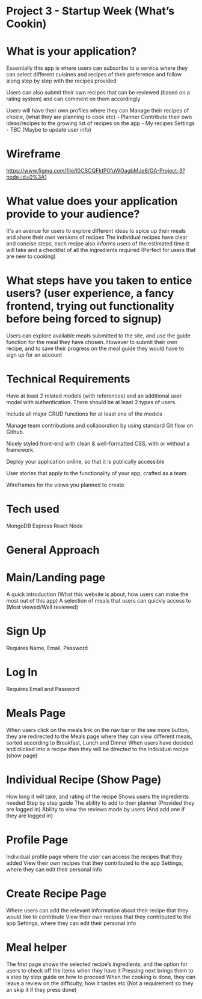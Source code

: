 # Project 3 - Startup Week (What’s Cookin)

# What is your application? 

Essentially this app is where users can subscribe to a service where they can select different cuisines and recipes of their preference and follow along step by step with the recipes provided 

Users can also submit their own recipes that can be reviewed (based on a rating system) and can comment on them accordingly

Users will have their own profiles where they can 
Manage their recipes of choice, (what they are planning to cook etc) - Planner
Contribute their own ideas/recipes to the growing list of recipes on the app - My recipes
Settings - TBC (Maybe to update user info)

# Wireframe
https://www.figma.com/file/I0CSCQFktP0fuWOagbMJe6/GA-Project-3?node-id=0%3A1

# What value does your application provide to your audience?
It's an avenue for users to explore different ideas to spice up their meals and share their own versions of recipes 
The individual recipes have clear and concise steps, each recipe also informs users of the estimated time it will take and a checklist of all the ingredients required (Perfect for users that are new to cooking)
 
# What steps have you taken to entice users? (user experience, a fancy frontend, trying out functionality before being forced to signup)
Users can explore available meals submitted to the site, and use the guide function for the meal they have chosen. However to submit their own recipe, and to save their progress on the meal guide they would have to sign up for an account
 

# Technical Requirements
Have at least 2 related models (with references) and an additional user model with authentication. There should be at least 2 types of users.

Include all major CRUD functions for at least one of the models

Manage team contributions and collaboration by using standard Git flow on Github.

Nicely styled front-end with clean & well-formatted CSS, with or without a framework.

Deploy your application online, so that it is publically accessible

User stories that apply to the functionality of your app, crafted as a team.

Wireframes for the views you planned to create

# Tech used
MongoDB
Express
React
Node
 
# General Approach
# Main/Landing page
A quick introduction (What this website is about, how users can make the most out of this app)
A selection of meals that users can quickly access to (Most viewed/Well reviewed)
 
# Sign Up
Requires Name, Email, Password
 
# Log In
Requires Email and Password
 
# Meals Page
When users click on the meals link on the nav bar or the see more button, they are redirected to the Meals page where they can view different meals, sorted according to Breakfast, Lunch and Dinner
When users have decided and clicked into a recipe then they will be directed to the individual recipe (show page)
 
# Individual Recipe (Show Page)
How long it will take, and rating of the recipe
Shows users the ingredients needed
Step by step guide
The ability to add to their planner (Provided they are logged in)
Ability to view the reviews made by users (And add one if they are logged in)
 
# Profile Page
Individual profile page where the user can access the recipes that they added 
View their own recipes that they contributed to the app
Settings, where they can edit their personal info
 
# Create Recipe Page
Where users can add the relevant information about their recipe that they would like to contribute
View their own recipes that they contributed to the app
Settings, where they can edit their personal info
 
# Meal helper
The first page shows the selected recipe’s ingredients, and the option for users to check off the items when they have it
Pressing next brings them to a step by step guide on how to proceed
When the cooking is done, they can leave a review on the difficulty, how it tastes etc (Not a requirement so they an skip it if they press done)

